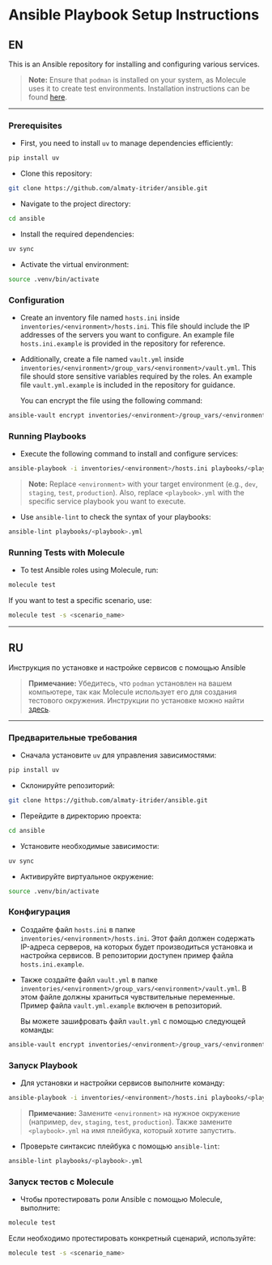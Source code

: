 # Ansible Playbook Setup Instructions

## EN

This is an Ansible repository for installing and configuring various services.

> **Note:** Ensure that `podman` is installed on your system, as Molecule uses it to create test environments. Installation instructions can be found [here](https://podman.io/docs/installation).

---

### Prerequisites

- First, you need to install `uv` to manage dependencies efficiently:
```bash
pip install uv
```

- Clone this repository:
```bash
git clone https://github.com/almaty-itrider/ansible.git
```

- Navigate to the project directory:
```bash
cd ansible
```

- Install the required dependencies:
```bash
uv sync
```

- Activate the virtual environment:
```bash
source .venv/bin/activate
```

### Configuration

- Create an inventory file named `hosts.ini` inside `inventories/<environment>/hosts.ini`. This file should include the IP addresses of the servers you want to configure. An example file `hosts.ini.example` is provided in the repository for reference.

- Additionally, create a file named `vault.yml` inside `inventories/<environment>/group_vars/<environment>/vault.yml`. This file should store sensitive variables required by the roles. An example file `vault.yml.example` is included in the repository for guidance.

  You can encrypt the file using the following command:
```bash
ansible-vault encrypt inventories/<environment>/group_vars/<environment>/vault.yml
```

### Running Playbooks

- Execute the following command to install and configure services:
```bash
ansible-playbook -i inventories/<environment>/hosts.ini playbooks/<playbook>.yml --ask-vault-pass
```

> **Note:** Replace `<environment>` with your target environment (e.g., `dev`, `staging`, `test`, `production`). Also, replace `<playbook>.yml` with the specific service playbook you want to execute.

- Use `ansible-lint` to check the syntax of your playbooks:
```bash
ansible-lint playbooks/<playbook>.yml
```

### Running Tests with Molecule

- To test Ansible roles using Molecule, run:
```bash
molecule test
```

If you want to test a specific scenario, use:
```bash
molecule test -s <scenario_name>
```

---

## RU

Инструкция по установке и настройке сервисов с помощью Ansible

> **Примечание:** Убедитесь, что `podman` установлен на вашем компьютере, так как Molecule использует его для создания тестового окружения. Инструкции по установке можно найти [здесь](https://podman.io/docs/installation).

---

### Предварительные требования

- Сначала установите `uv` для управления зависимостями:
```bash
pip install uv
```

- Склонируйте репозиторий:
```bash
git clone https://github.com/almaty-itrider/ansible.git
```

- Перейдите в директорию проекта:
```bash
cd ansible
```

- Установите необходимые зависимости:
```bash
uv sync
```

- Активируйте виртуальное окружение:
```bash
source .venv/bin/activate
```

### Конфигурация

- Создайте файл `hosts.ini` в папке `inventories/<environment>/hosts.ini`. Этот файл должен содержать IP-адреса серверов, на которых будет производиться установка и настройка сервисов. В репозитории доступен пример файла `hosts.ini.example`.

- Также создайте файл `vault.yml` в папке `inventories/<environment>/group_vars/<environment>/vault.yml`. В этом файле должны храниться чувствительные переменные. Пример файла `vault.yml.example` включен в репозиторий.

  Вы можете зашифровать файл `vault.yml` с помощью следующей команды:
```bash
ansible-vault encrypt inventories/<environment>/group_vars/<environment>/vault.yml
```

### Запуск Playbook

- Для установки и настройки сервисов выполните команду:
```bash
ansible-playbook -i inventories/<environment>/hosts.ini playbooks/<playbook>.yml --ask-vault-pass
```

> **Примечание:** Замените `<environment>` на нужное окружение (например, `dev`, `staging`, `test`, `production`). Также замените `<playbook>.yml` на имя плейбука, который хотите запустить.

- Проверьте синтаксис плейбука с помощью `ansible-lint`:
```bash
ansible-lint playbooks/<playbook>.yml
```

### Запуск тестов с Molecule

- Чтобы протестировать роли Ansible с помощью Molecule, выполните:
```bash
molecule test
```

Если необходимо протестировать конкретный сценарий, используйте:
```bash
molecule test -s <scenario_name>
```
